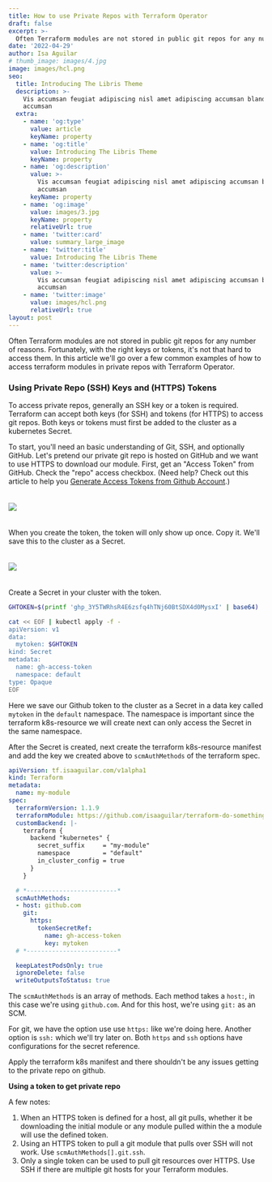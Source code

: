 ```yaml
---
title: How to use Private Repos with Terraform Operator
draft: false
excerpt: >-
  Often Terraform modules are not stored in public git repos for any number of reasons. Fortunately, with the right keys or tokens, it's not that hard to access them. In this article we'll go over a few common examples of how to access terraform modules in private repos with Terraform Operator.
date: '2022-04-29'
author: Isa Aguilar
# thumb_image: images/4.jpg
image: images/hcl.png
seo:
  title: Introducing The Libris Theme
  description: >-
    Vis accumsan feugiat adipiscing nisl amet adipiscing accumsan blandit
    accumsan
  extra:
    - name: 'og:type'
      value: article
      keyName: property
    - name: 'og:title'
      value: Introducing The Libris Theme
      keyName: property
    - name: 'og:description'
      value: >-
        Vis accumsan feugiat adipiscing nisl amet adipiscing accumsan blandit
        accumsan
      keyName: property
    - name: 'og:image'
      value: images/3.jpg
      keyName: property
      relativeUrl: true
    - name: 'twitter:card'
      value: summary_large_image
    - name: 'twitter:title'
      value: Introducing The Libris Theme
    - name: 'twitter:description'
      value: >-
        Vis accumsan feugiat adipiscing nisl amet adipiscing accumsan blandit
        accumsan
    - name: 'twitter:image'
      value: images/hcl.png
      relativeUrl: true
layout: post
---
```


Often Terraform modules are not stored in public git repos for any number of reasons. Fortunately, with the right keys or tokens, it's not that hard to access them. In this article we'll go over a few common examples of how to access terraform modules in private repos with Terraform Operator.

### Using Private Repo (SSH) Keys and (HTTPS) Tokens

To access private repos, generally an SSH key or a token is required. Terraform can accept both keys (for SSH) and tokens (for HTTPS) to access git repos. Both keys or tokens must first be added to the cluster as a kubernetes Secret.

To start, you'll need an basic understanding of Git, SSH, and optionally GitHub. Let's pretend our private git repo is hosted on GitHub and we want to use HTTPS to download our module. First, get an "Access Token" from GitHub. Check the "repo" access checkbox. (Need help? Check out this article to help you [Generate Access Tokens from Github Account](https://techmonger.github.io/58/github-token-authentication/#generate-token).)

<img style="padding-top:20px;padding-bottom:20px;" src="/images/gh-access-token-setup.png"/>

When you create the token, the token will only show up once. Copy it. We'll save this to the cluster as a Secret.

<img style="padding-top:20px;padding-bottom:20px;" src="/images/gh-access-token.png"/>

Create a Secret in your cluster with the token.


```bash
GHTOKEN=$(printf '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' | base64)

cat << EOF | kubectl apply -f -
apiVersion: v1
data:
  mytoken: $GHTOKEN
kind: Secret
metadata:
  name: gh-access-token
  namespace: default
type: Opaque
EOF
```

Here we save our Github token to the cluster as a Secret in a data key called `mytoken` in the `default` namespace. The namespace is important since the terraform k8s-resource we will create next can only access the Secret in the same namespace.

After the Secret is created, next create the terraform k8s-resource manifest and add the key we created above to `scmAuthMethods` of the terraform spec.

```yaml
apiVersion: tf.isaaguilar.com/v1alpha1
kind: Terraform
metadata:
  name: my-module
spec:
  terraformVersion: 1.1.9
  terraformModule: https://github.com/isaaguilar/terraform-do-something-awesome.git?ref=main
  customBackend: |-
    terraform {
      backend "kubernetes" {
        secret_suffix     = "my-module"
        namespace         = "default"
        in_cluster_config = true
      }
    }

  # *-------------------------*
  scmAuthMethods:
  - host: github.com
    git:
      https:
        tokenSecretRef:
          name: gh-access-token
          key: mytoken
  # *-------------------------*

  keepLatestPodsOnly: true
  ignoreDelete: false
  writeOutputsToStatus: true
```

The `scmAuthMethods` is an array of methods. Each method takes a `host:`, in this case we're using `github.com`. And for this host, we're using `git:` as an SCM.

For git, we have the option use use `https:` like we're doing here. Another option is `ssh:` which we'll try later on. Both `https` and `ssh` options have configurations for the secret reference.

Apply the terraform k8s manifest and there shouldn't be any issues getting to the private repo on github.

**Using a token to get private repo**

<script id="asciicast-491183" src="https://asciinema.org/a/491183.js" async></script>

A few notes:

1. When an HTTPS token is defined for a host, all git pulls, whether it be downloading the initial module or any module pulled within the a module will use the defined token.
2. Using an HTTPS token to pull a git module that pulls over SSH will not work. Use `scmAuthMethods[].git.ssh`.
3. Only a single token can be used to pull git resources over HTTPS. Use SSH if there are multiple git hosts for your Terraform modules.


